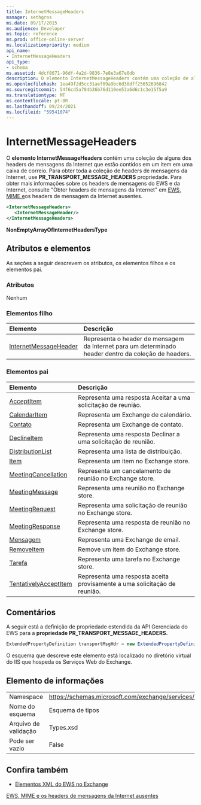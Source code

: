 ```yaml
---
title: InternetMessageHeaders
manager: sethgros
ms.date: 09/17/2015
ms.audience: Developer
ms.topic: reference
ms.prod: office-online-server
ms.localizationpriority: medium
api_name:
- InternetMessageHeaders
api_type:
- schema
ms.assetid: 4dcf8671-96df-4a2d-9836-7e8e3a67e0db
description: O elemento InternetMessageHeaders contém uma coleção de alguns dos headers de mensagens da Internet que estão contidos em um item em uma caixa de correio. Para obter toda a coleção de headers de mensagens da Internet, use a propriedade PR_TRANSPORT_MESSAGE_HEADERS. Para obter mais informações sobre os headers de mensagens EWS e internet, consulteGetting Internet message headersin EWS, MIME, and the missing Internet message headers.
ms.openlocfilehash: 1ea49f2d5cc31aef09a9bc6d38dff25652696842
ms.sourcegitcommit: 54f6cd5a704b36b76d110ee53a6d6c1c3e15f5a9
ms.translationtype: MT
ms.contentlocale: pt-BR
ms.lasthandoff: 09/24/2021
ms.locfileid: "59541074"
---
```

# <a name="internetmessageheaders"></a>InternetMessageHeaders

O **elemento InternetMessageHeaders** contém uma coleção de alguns dos headers de mensagens da Internet que estão contidos em um item em uma caixa de correio. Para obter toda a coleção de headers de mensagens da Internet, use **PR_TRANSPORT_MESSAGE_HEADERS** propriedade. Para obter mais informações sobre os headers de mensagens do EWS e da Internet, consulte "Obter headers de mensagens da Internet" em [EWS, MIME e](https://msdn.microsoft.com/library/exchange/hh545614%28v=exchg.140%29.aspx)os headers de mensagem da Internet ausentes.
  
```XML
<InternetMessageHeaders>
   <InternetMessageHeader/>
</InternetMessageHeaders>
```

 **NonEmptyArrayOfInternetHeadersType**
## <a name="attributes-and-elements"></a>Atributos e elementos

As seções a seguir descrevem os atributos, os elementos filhos e os elementos pai.
  
### <a name="attributes"></a>Atributos

Nenhum
  
### <a name="child-elements"></a>Elementos filho

|**Elemento**|**Descrição**|
|:-----|:-----|
|[InternetMessageHeader](internetmessageheader.md) <br/> |Representa o header de mensagem da Internet para um determinado header dentro da coleção de headers.  <br/> |
   
### <a name="parent-elements"></a>Elementos pai

|**Elemento**|**Descrição**|
|:-----|:-----|
|[AcceptItem](acceptitem.md) <br/> |Representa uma resposta Aceitar a uma solicitação de reunião.  <br/> |
|[CalendarItem](calendaritem.md) <br/> |Representa um Exchange de calendário.  <br/> |
|[Contato](contact.md) <br/> |Representa um Exchange de contato.  <br/> |
|[DeclineItem](declineitem.md) <br/> |Representa uma resposta Declinar a uma solicitação de reunião.  <br/> |
|[DistributionList](distributionlist.md) <br/> |Representa uma lista de distribuição.  <br/> |
|[Item](item.md) <br/> |Representa um item no Exchange store.  <br/> |
|[MeetingCancellation](meetingcancellation.md) <br/> |Representa um cancelamento de reunião no Exchange store.  <br/> |
|[MeetingMessage](meetingmessage.md) <br/> |Representa uma reunião no Exchange store.  <br/> |
|[MeetingRequest](meetingrequest.md) <br/> |Representa uma solicitação de reunião no Exchange store.  <br/> |
|[MeetingResponse](meetingresponse.md) <br/> |Representa uma resposta de reunião no Exchange store.  <br/> |
|[Mensagem](message-ex15websvcsotherref.md) <br/> |Representa uma Exchange de email.  <br/> |
|[RemoveItem](removeitem.md) <br/> |Remove um item do Exchange store.  <br/> |
|[Tarefa](task.md) <br/> |Representa uma tarefa no Exchange store.  <br/> |
|[TentativelyAcceptItem](tentativelyacceptitem.md) <br/> |Representa uma resposta aceita provisamente a uma solicitação de reunião.  <br/> |
   
## <a name="remarks"></a>Comentários

A seguir está a definição de propriedade estendida da API Gerenciada do EWS para a **propriedade PR_TRANSPORT_MESSAGE_HEADERS.** 
  
```cs
ExtendedPropertyDefinition transportMsgHdr = new ExtendedPropertyDefinition(0x007D, MapiPropertyType.String);
```

O esquema que descreve este elemento está localizado no diretório virtual do IIS que hospeda os Serviços Web do Exchange.
  
## <a name="element-information"></a>Elemento de informações

|||
|:-----|:-----|
|Namespace  <br/> |https://schemas.microsoft.com/exchange/services/2006/types  <br/> |
|Nome do esquema  <br/> |Esquema de tipos  <br/> |
|Arquivo de validação  <br/> |Types.xsd  <br/> |
|Pode ser vazio  <br/> |False  <br/> |
   
## <a name="see-also"></a>Confira também



- [Elementos XML do EWS no Exchange](ews-xml-elements-in-exchange.md)


[EWS, MIME e os headers de mensagens da Internet ausentes](https://msdn.microsoft.com/library/exchange/hh545614%28v=exchg.140%29.aspx)


